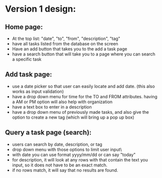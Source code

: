 # Version 1 design:

## Home page: 
- At the top list: "date", "to", "from", "description", "tag"
- have all tasks listed from the database on the screen
- Have an add button that takes you to the add a task page
- have a search button that will take you to a page where you can search a specific task

## Add task page:
- use a date picker so that user can easily locate and add date. (this also works as input validation)
- have a drop down menu for time for the TO and FROM attributes. having a AM or PM option will also help with organization
- have a text box to enter in a description
- have a drop down menu of previously made tasks, and also give the option to create a new tag (which will bring up a pop up box)

## Query a task page (search): 
- users can search by date, description, or tag
- drop down menu with those options to limit user input\
- with date you can use format yyyy/mm/dd or can say "today"
- for description, it will look at any rows with that contain the text you input, so it does not have to be an exact match.
- if no rows match, it will say that no results are found.